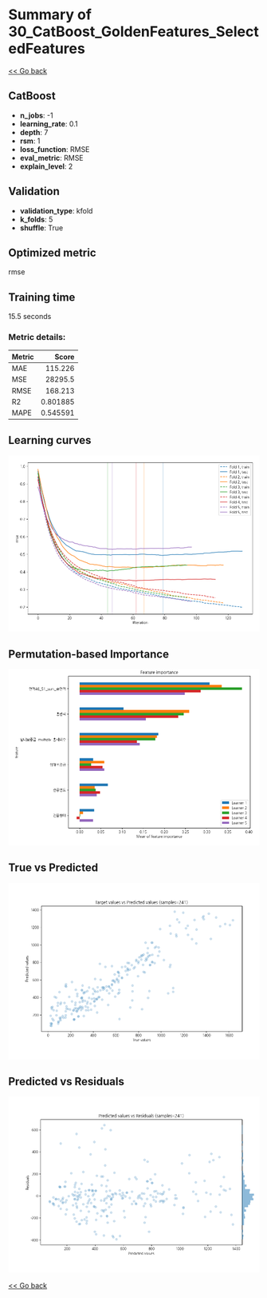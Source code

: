 # Summary of 30_CatBoost_GoldenFeatures_SelectedFeatures

[<< Go back](../README.md)


## CatBoost
- **n_jobs**: -1
- **learning_rate**: 0.1
- **depth**: 7
- **rsm**: 1
- **loss_function**: RMSE
- **eval_metric**: RMSE
- **explain_level**: 2

## Validation
 - **validation_type**: kfold
 - **k_folds**: 5
 - **shuffle**: True

## Optimized metric
rmse

## Training time

15.5 seconds

### Metric details:
| Metric   |        Score |
|:---------|-------------:|
| MAE      |   115.226    |
| MSE      | 28295.5      |
| RMSE     |   168.213    |
| R2       |     0.801885 |
| MAPE     |     0.545591 |



## Learning curves
![Learning curves](learning_curves.png)

## Permutation-based Importance
![Permutation-based Importance](permutation_importance.png)
## True vs Predicted

![True vs Predicted](true_vs_predicted.png)


## Predicted vs Residuals

![Predicted vs Residuals](predicted_vs_residuals.png)



[<< Go back](../README.md)
